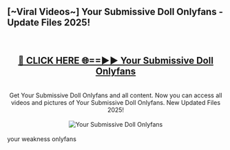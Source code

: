 <h2>[~Viral Videos~] Your Submissive Doll Onlyfans - Update Files 2025!</h2>
<br>
<div align="center">
<h2><a href="https://betterlinks.top/A2PfLJ" rel="nofollow">🔴 CLICK HERE 🌐==►► Your Submissive Doll Onlyfans</a></h2>
<br>
Get Your Submissive Doll Onlyfans and all content. Now you can access all videos and pictures of Your Submissive Doll Onlyfans. New Updated Files 2025!
<br>
<br>
<a href="https://betterlinks.top/A2PfLJ" rel="nofollow" data-target="animated-image.originalLink"><img src="https://i.ibb.co.com/WyWwxjT/player-gif2.gif" alt="Your Submissive Doll Onlyfans" style="max-width: 100%; display: inline-block;" data-target="animated-image.originalImage"></a>
</div>
<br>
your weakness onlyfans